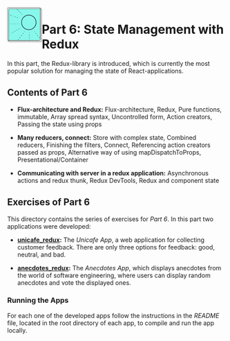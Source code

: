 <h1>
<img src="https://raw.githubusercontent.com/katerina-tziala/fullstackopen2019/master/documentation_images/part8_logo.png" alt="part logo" width="80" height="80" align="left" >
<br/>Part 6: State Management with Redux<br/>
</h1>

In this part, the Redux-library is introduced, which is currently the most popular solution for managing the state of React-applications.

<h2>Contents of Part 6</h2>

* **Flux-architecture and Redux:** Flux-architecture, Redux, Pure functions, immutable, Array spread syntax, Uncontrolled form, Action creators, Passing the state using props

* **Many reducers, connect:** Store with complex state, Combined reducers, Finishing the filters, Connect, Referencing action creators passed as props, Alternative way of using mapDispatchToProps, Presentational/Container

* **Communicating with server in a redux application:** Asynchronous actions and redux thunk, Redux DevTools, Redux and component state


<h2>Exercises of Part 6</h2>

This directory contains the series of exercises for *Part 6*. In this part two applications were developed:

* [**unicafe_redux**](https://github.com/katerina-tziala/fullstackopen2019/tree/master/part6/unicafe_redux)**:** The *Unicafe App*, a web application for collecting customer feedback. There are only three options for feedback: good, neutral, and bad.

* [**anecdotes_redux**](https://github.com/katerina-tziala/fullstackopen2019/tree/master/part6/anecdotes_redux)**:** The *Anecdotes App*, which displays anecdotes from the world of software engineering, where users can display random anecdotes and vote the displayed ones. 

<h3>Running the Apps</h3>

For each one of the developed apps follow the instructions in the *README* file, located in the root directory of each app, to compile and run the app locally.

